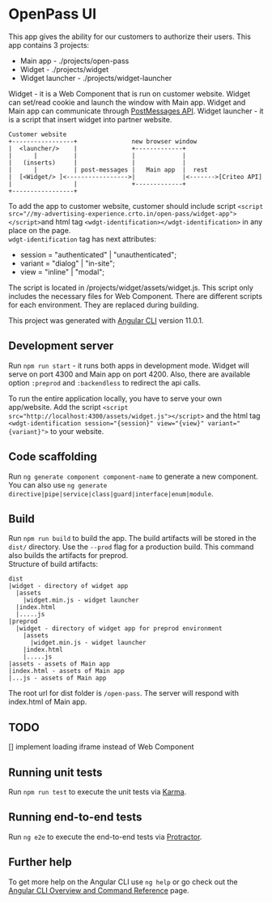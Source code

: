 # OpenPass UI

This app gives the ability for our customers to authorize their users.
This app contains 3 projects:
- Main app - ./projects/open-pass
- Widget - ./projects/widget  
- Widget launcher - ./projects/widget-launcher

Widget - it is a Web Component that is run on customer website. Widget can set/read cookie and launch the window with Main app.
Widget and Main app can communicate through [PostMessages API](https://developer.mozilla.org/en-US/docs/Web/API/Window/postMessage).
Widget launcher - it is a script that insert widget into partner website.

```
Customer website
+-----------------+               new browser window
|  <launcher/>    |               +-------------+ 
|      |          |               |             |
|   (inserts)     |               |             |
|      |          | post-messages |   Main app  |  rest  
|  [<Widget/> ]<----------------->|             |<------->[Criteo API]
|                 |               +-------------+
+-----------------+
```
To add the app to customer website, customer should include script 
`<script src="//my-advertising-experience.crto.in/open-pass/widget-app"></script>`and html tag 
`<wdgt-identification></wdgt-identification>` in any place on the page.  
`wdgt-identification` tag has next attributes:
- session = "authenticated" | "unauthenticated";
- variant = "dialog" | "in-site";
- view = "inline" | "modal";  

The script is located in /projects/widget/assets/widget.js. This script only includes the necessary files for Web Component.
There are different scripts for each environment. They are replaced during building.


This project was generated with [Angular CLI](https://github.com/angular/angular-cli) version 11.0.1.

## Development server
Run `npm run start` - it runs both apps in development mode. Widget will serve on port 4300 and Main app on port 4200.
Also, there are available option `:preprod` and `:backendless` to redirect the api calls.

To run the entire application locally, you have to serve your own app/website. Add the script `<script src="http://localhost:4300/assets/widget.js"></script>`
and the html tag `<wdgt-identification session="{session}" view="{view}" variant="{variant}">` to your website.

## Code scaffolding

Run `ng generate component component-name` to generate a new component. You can also use `ng generate directive|pipe|service|class|guard|interface|enum|module`.

## Build

Run `npm run build` to build the app. The build artifacts will be stored in the `dist/` directory. Use the `--prod` flag for a production build.
This command also builds the artifacts for preprod.  
Structure of build artifacts:
```
dist
|widget - directory of widget app
  |assets 
    |widget.min.js - widget launcher
  |index.html
  |.....js
|preprod 
  |widget - directory of widget app for preprod environment
    |assets 
      |widget.min.js - widget launcher
    |index.html
    |.....js
|assets - assets of Main app
|index.html - assets of Main app
|...js - assets of Main app
```

The root url for dist folder is `/open-pass`. The server will respond with index.html of Main app.

## TODO

[] implement loading iframe instead of Web Component

## Running unit tests

Run `npm run test` to execute the unit tests via [Karma](https://karma-runner.github.io).

## Running end-to-end tests

Run `ng e2e` to execute the end-to-end tests via [Protractor](http://www.protractortest.org/).

## Further help

To get more help on the Angular CLI use `ng help` or go check out the [Angular CLI Overview and Command Reference](https://angular.io/cli) page.
